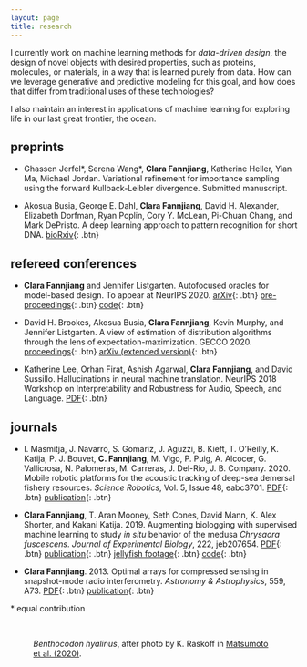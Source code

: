 ```yaml
---
layout: page
title: research
---
```


I currently work on machine learning methods for *data-driven design*, the design of novel objects with desired properties, such as proteins, molecules, or materials, in a way that is learned purely from data. How can we leverage generative and predictive modeling for this goal, and how does that differ from traditional uses of these technologies?

I also maintain an interest in applications of machine learning for exploring life in our last great frontier, the ocean.

## preprints

- Ghassen Jerfel\*, Serena Wang\*, **Clara Fannjiang**, Katherine Heller, Yian Ma, Michael Jordan. Variational refinement for importance sampling using the forward Kullback-Leibler divergence. Submitted manuscript.

- Akosua Busia, George E. Dahl, **Clara Fannjiang**, David H. Alexander, Elizabeth Dorfman, Ryan Poplin, Cory Y. McLean, Pi-Chuan Chang, and Mark DePristo. A deep learning approach to pattern recognition for short DNA. [bioRxiv](https://www.biorxiv.org/content/early/2018/06/22/353474){: .btn}

## refereed conferences

- **Clara Fannjiang** and Jennifer Listgarten. Autofocused oracles for model-based design. To appear at NeurIPS 2020. [arXiv](https://arxiv.org/abs/2006.08052){: .btn} [pre-proceedings](https://papers.nips.cc/paper/2020/hash/972cda1e62b72640cb7ac702714a115f-Abstract.html){: .btn} [code](https://github.com/clarafy/autofocused-oracles){: .btn}

- David H. Brookes, Akosua Busia, **Clara Fannjiang**, Kevin Murphy, and Jennifer Listgarten. A view of estimation of distribution algorithms through the lens of expectation-maximization. GECCO 2020. [proceedings](https://dl.acm.org/doi/10.1145/3377929.3389938){: .btn} [arXiv (extended version)](https://arxiv.org/abs/1905.10474){: .btn}

- Katherine Lee, Orhan Firat, Ashish Agarwal, **Clara Fannjiang**, and David Sussillo. Hallucinations in neural machine translation. NeurIPS 2018 Workshop on Interpretability and Robustness for Audio, Speech, and Language. [PDF](/research/neurips_irasl_2018.pdf){: .btn}

## journals

- I. Masmitja, J. Navarro, S. Gomariz,  J. Aguzzi, B. Kieft, T. O’Reilly, K. Katija, P. J. Bouvet, **C. Fannjiang**, M. Vigo, P. Puig, A. Alcocer, G. Vallicrosa, N. Palomeras, M. Carreras, J. Del-Rio, J. B. Company. 2020. Mobile robotic platforms for the acoustic tracking of deep-sea demersal fishery resources. *Science Robotics*, Vol. 5, Issue 48, eabc3701. [PDF](/research/scirob_2020.pdf){: .btn} [publication](https://robotics.sciencemag.org/content/5/48/eabc3701){: .btn}

- **Clara Fannjiang**, T. Aran Mooney, Seth Cones, David Mann, K. Alex Shorter, and Kakani Katija. 2019. Augmenting biologging with supervised machine learning to study *in situ* behavior of the medusa *Chrysaora fuscescens*. *Journal of Experimental Biology*, 222, jeb207654. [PDF](/research/jeb_2019_wsi.pdf){: .btn} [publication](https://jeb.biologists.org/content/222/16/jeb207654){: .btn} [jellyfish footage](http://movie.biologists.com/video/10.1242/jeb.207654/video-1){: .btn} [code](https://bitbucket.org/mbari/jellymove/src/master/){: .btn}

- **Clara Fannjiang**. 2013. Optimal arrays for compressed sensing in snapshot-mode radio interferometry. *Astronomy & Astrophysics*, 559, A73. [PDF](/research/aa_2013.pdf){: .btn} [publication](https://www.aanda.org/articles/aa/full_html/2013/11/aa21079-13/aa21079-13.html){: .btn}

\* equal contribution

<br>

<figure class="align-center">
  <a href="#"><img src="{{ '/images/benthocodon_hyalinus_med.png' | absolute_url }}" alt=""></a>
  <figcaption><em>Benthocodon hyalinus</em>, after photo by K. Raskoff in <a href="https://www.frontiersin.org/articles/10.3389/fmars.2019.00798/full">Matsumoto et al. (2020)</a>.</figcaption>
</figure> 


